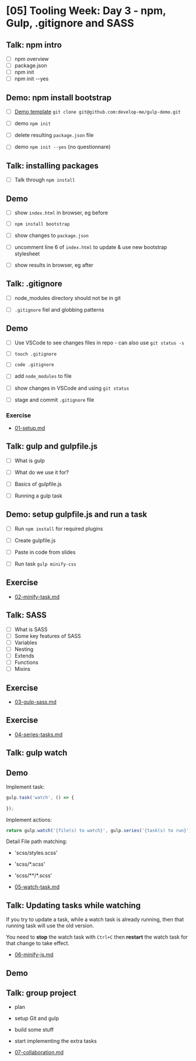 # [05] Tooling Week: Day 3 - npm, Gulp, .gitignore and SASS

## Talk: npm intro
- [ ] npm overview
- [ ] package.json
- [ ] npm init
- [ ] npm init --yes

## Demo: npm install bootstrap

- [ ] [Demo template](https://github.com/develop-me/gulp-demo) `git clone git@github.com:develop-me/gulp-demo.git`
- [ ] demo `npm init`
- [ ] delete resulting `package.json` file
- [ ] demo `npm init --yes` (no questionnare)


## Talk: installing packages

- [ ] Talk through `npm install`


## Demo

- [ ] show `index.html` in browser, eg before
- [ ] `npm install bootstrap`
- [ ] show changes to `package.json`
- [ ] uncomment line 6 of `index.html` to update <head> & use new bootstrap stylesheet
- [ ] show results in browser, eg after


## Talk: .gitignore

- [ ] node_modules directory should not be in git
- [ ] `.gitignore` fiel and globbing patterns


## Demo

- [ ] Use VSCode to see changes files in repo - can also use `git status -s`
- [ ] `touch .gitignore`
- [ ] `code .gitignore`
- [ ] add `node_modules` to file
- [ ] show changes in VSCode and using `git status`
- [ ] stage and commit `.gitignore` file


### Exercise

- [01-setup.md](../challenges/03/01-setup.md)


## Talk: gulp and gulpfile.js

- [ ] What is gulp
- [ ] What do we use it for?
- [ ] Basics of gulpfile.js
- [ ] Running a gulp task


## Demo: setup gulpfile.js and run a task

- [ ] Run `npm install` for required plugins
- [ ] Create gulpfile.js
- [ ] Paste in code from slides
- [ ] Run task `gulp minify-css`


## Exercise
- [02-minify-task.md](../challenges/03/02-gulp-plugins.md)


## Talk: SASS

- [ ] What is SASS
- [ ] Some key features of SASS
- [ ] Variables
- [ ] Nesting
- [ ] Extends
- [ ] Functions
- [ ] Mixins

## Exercise
- [03-gulp-sass.md](../challenges/03/03-minify-task.md)

## Exercise
- [04-series-tasks.md](../challenges/03/04-series-tasks.md)

## Talk: gulp watch

## Demo

Implement task:

```javascript
gulp.task('watch', () => {
	
});
```

Implement actions:

```javascript
return gulp.watch('{file(s) to watch}', gulp.series('{task(s) to run}'));
```

Detail File path matching:
- 'scss/styles.scss'
- 'scss/*.scss'
- 'scss/**/*.scss'

- [05-watch-task.md](../challenges/03/05-watch-task.md)

## Talk: Updating tasks while watching

If you try to update a task, while a watch task is already running, then that running task will use the old version.

You need to **stop** the watch task with `Ctrl+C` then **restart** the watch task for that change to take effect.

- [06-minify-js.md](../challenges/03/06-minify-js.md)

## Demo

## Talk: group project

- plan
- setup Git and gulp
- build some stuff
- start implementing the extra tasks

- [07-collaboration.md](../challenges/03/07-collaboration.md)
